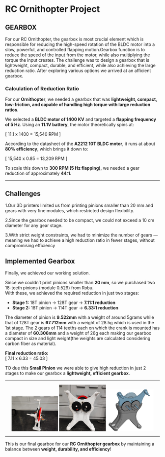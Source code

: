 #  RC Ornithopter Project

##  GEARBOX
For our RC Ornithopter, the gearbox is most crucial element which is responsible for reducing the high-speed rotation of the BLDC motor into a slow, powerful, and controlled flapping motion.Gearbox function is to reduce the speed of the input from the motor, while also multiplying the torque the input creates. The challenge was to design a gearbox that is lightweight, compact, durable, and efficient, while also achieving the large reduction ratio. After exploring various options we arrived at an afficient gearbox.

###  **Calculation of Reduction Ratio**
For our **Ornithopter**, we needed a gearbox that was **lightweight, compact, low-friction, and capable of handling high torque with large reduction ratios**.  

We selected a **BLDC motor of 1400 KV** and targeted a **flapping frequency of 5 Hz**. Using an **11.1V battery**, the motor theoretically spins at:  

\[
11.1 x 1400 = 15,540  RPM
\]  

According to the datasheet of the **A2212 10T BLDC motor**, it runs at about **80% efficiency**, which brings it down to:  

\[
15,540 x 0.85 = 13,209 RPM
\]  

To scale this down to **300 RPM (5 Hz flapping)**, we needed a gear reduction of approximately **44:1**.  

---

## **Challenges**

 1.Our 3D printers limited us from printing pinions smaller than 20 mm and gears with very fine modules, which restricted design flexibility.

 2.Since the gearbox needed to be compact, we could not exceed a 10 cm diameter for any gear stage.

 3.With strict weight constraints, we had to minimize the number of gears — meaning we had to achieve a high reduction ratio in fewer stages, without compromising     efficiency

##  **Implemented Gearbox**

Finally, we achieved our working solution.  

Since we couldn’t print pinions smaller than **20 mm**, so we purchased two 18-teeth pinions (module 0.529) from Robu.  
With these, we achieved the required reduction in just two stages:  

- **Stage 1:** 18T pinion → 128T gear → **7.11:1 reduction**  
- **Stage 2:** 18T pinion → 114T gear → **6.33:1 reduction**  

The diameter of pinion is **9.522mm** with a weight of around 5grams while that of 128T gear is **67.712mm** with a weight of 28.5g which is used in the 1st stage.
The 2 gears of 114 teeths each on which the crank is mounted has a diameter of **60.306mm** and a weight of 26g each making our gearbox compact in size and light weight(the weights are calculated considering carbon fiber as material).

 **Final reduction ratio:**  
\[
7.11 x 6.33 = 45.03
\]  

TO due this **Small PInion** we were able to give high reduction in just 2 stages to make our gearbox a **lightweight, efficient gearbox**.   

---
<p align="center">
<img src="assets/gearbox_sideview.jpg" alt="Gearbox Side View" width="30%">
<img src="assets/gearbox_front_view.jpg" alt="Gearbox front View" width="30%">
<img src="assets/Gearbox_onshape.png" alt="Gearbox onshape" width="30%">

---

 This is our final gearbox for our **RC Ornithopter gearbox** by maintaining a balance between **weight, durability, and efficiency**!
